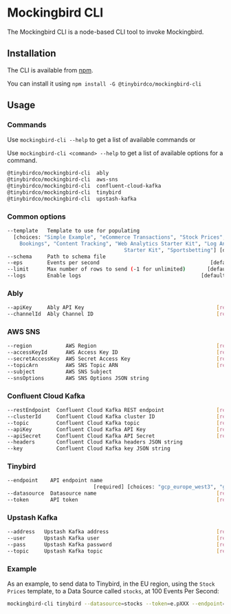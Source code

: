 # Mockingbird CLI

The Mockingbird CLI is a node-based CLI tool to invoke Mockingbird.

## Installation

The CLI is available from [npm](https://www.npmjs.com/package/@tinybirdco/mockingbird-cli).

You can install it using `npm install -G @tinybirdco/mockingbird-cli`

## Usage

### Commands

Use `mockingbird-cli --help` to get a list of available commands or

Use `mockingbird-cli <command> --help` to get a list of available options for a command.

```bash
@tinybirdco/mockingbird-cli  ably
@tinybirdco/mockingbird-cli  aws-sns
@tinybirdco/mockingbird-cli  confluent-cloud-kafka
@tinybirdco/mockingbird-cli  tinybird
@tinybirdco/mockingbird-cli  upstash-kafka
```

### Common options

```bash
--template   Template to use for populating
  [choices: "Simple Example", "eCommerce Transactions", "Stock Prices", "Flight
    Bookings", "Content Tracking", "Web Analytics Starter Kit", "Log Analytics
                                      Starter Kit", "Sportsbetting"] [default: "Simple Example"]
--schema     Path to schema file
--eps        Events per second                                    [default: 1]
--limit      Max number of rows to send (-1 for unlimited)       [default: -1]
--logs       Enable logs                                       [default: true]
```

### Ably

```bash
--apiKey     Ably API Key                                           [required]
--channelId  Ably Channel ID                                        [required]
```

### AWS SNS

```bash
--region           AWS Region                                       [required]
--accessKeyId      AWS Access Key ID                                [required]
--secretAccessKey  AWS Secret Access Key                            [required]
--topicArn         AWS SNS Topic ARN                                [required]
--subject          AWS SNS Subject
--snsOptions       AWS SNS Options JSON string
```

### Confluent Cloud Kafka

```bash
--restEndpoint  Confluent Cloud Kafka REST endpoint                 [required]
--clusterId     Confluent Cloud Kafka cluster ID                    [required]
--topic         Confluent Cloud Kafka topic                         [required]
--apiKey        Confluent Cloud Kafka API Key                       [required]
--apiSecret     Confluent Cloud Kafka API Secret                    [required]
--headers       Confluent Cloud Kafka headers JSON string
--key           Confluent Cloud Kafka key JSON string
```

### Tinybird

```bash
--endpoint    API endpoint name
                            [required] [choices: "gcp_europe_west3", "gcp_us_east4", "aws_eu_central_1", "aws_us_east_1", "aws_us_west_2", "custom"]
--datasource  Datasource name                                       [required]
--token       API token                                             [required]
```

### Upstash Kafka

```bash
--address   Upstash Kafka address                                   [required]
--user      Upstash Kafka user                                      [required]
--pass      Upstash Kafka password                                  [required]
--topic     Upstash Kafka topic                                     [required]
```

### Example

As an example, to send data to Tinybird, in the EU region, using the `Stock Prices` template, to a Data Source called `stocks`, at 100 Events Per Second:

```bash
mockingbird-cli tinybird --datasource=stocks --token=e.pXXX --endpoint=gcp_europe_west3 --template "Stock Prices" --eps 100
```
